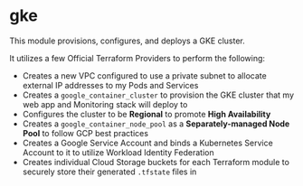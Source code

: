 # gke

This module provisions, configures, and deploys a GKE cluster.

It utilizes a few Official Terraform Providers to perform the following:
* Creates a new VPC configured to use a private subnet to allocate external IP addresses to my Pods and Services
* Creates a `google_container_cluster` to provision the GKE cluster that my web app and Monitoring stack will deploy to
* Configures the cluster to be **Regional** to promote **High Availability**
* Creates a `google_container_node_pool` as a **Separately-managed Node Pool** to follow GCP best practices
* Creates a Google Service Account and binds a Kubernetes Service Account to it to utilize Workload Identity Federation
* Creates individual Cloud Storage buckets for each Terraform module to securely store their generated `.tfstate` files in
